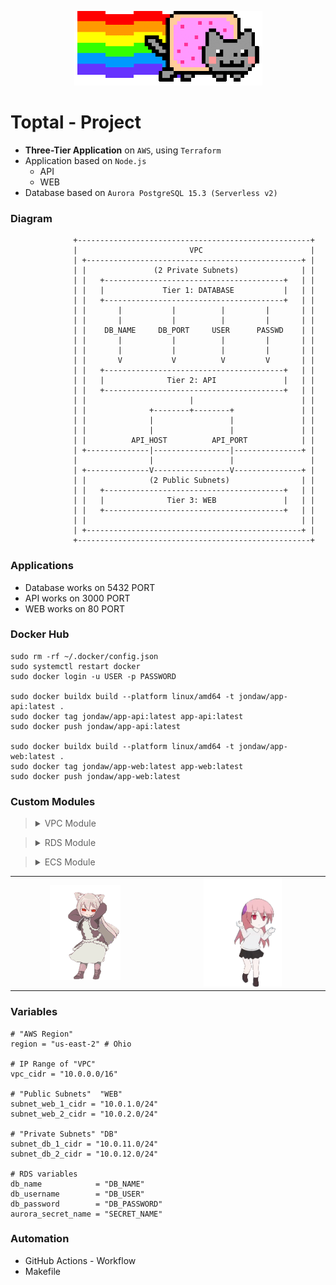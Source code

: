 <p align="center">
  <img src="Images/diagram.gif" alt="Diagram of Project">
  <br>
</p>

# Toptal - Project

- **Three-Tier Application** on `AWS`, using `Terraform`
- Application based on `Node.js`
    - API
    - WEB
- Database based on `Aurora PostgreSQL 15.3 (Serverless v2)`

### Diagram

```
              +----------------------------------------------------+
              |                         VPC                        |
              | +------------------------------------------------+ |
              | |               (2 Private Subnets)              | |
              | |   +----------------------------------------+   | |
              | |   |             Tier 1: DATABASE           |   | |
              | |   +----------------------------------------+   | |
              | |       |           |          |         |       | |
              | |       |           |          |         |       | |
              | |    DB_NAME     DB_PORT     USER      PASSWD    | |
              | |       |           |          |         |       | |
              | |       |           |          |         |       | |
              | |       V           V          V         V       | |
              | |   +----------------------------------------+   | |
              | |   |              Tier 2: API               |   | |
              | |   +----------------------------------------+   | |
              | |                       |                        | |
              | |              +--------+--------+               | |
              | |              |                 |               | |
              | |              |                 |               | |
              | |          API_HOST          API_PORT            | |
              | +--------------|-----------------|---------------+ |
              |                |                 |                 |
              | +--------------V-----------------V---------------+ |
              | |              (2 Public Subnets)                | |
              | |   +----------------------------------------+   | |
              | |   |              Tier 3: WEB               |   | |
              | |   +----------------------------------------+   | |
              | |                                                | |
              | +------------------------------------------------+ |
              +----------------------------------------------------+
```

### Applications

- Database works on 5432 PORT
- API works on 3000 PORT
- WEB works on 80 PORT

### Docker Hub

``` Shell
sudo rm -rf ~/.docker/config.json
sudo systemctl restart docker
sudo docker login -u USER -p PASSWORD

sudo docker buildx build --platform linux/amd64 -t jondaw/app-api:latest .
sudo docker tag jondaw/app-api:latest app-api:latest
sudo docker push jondaw/app-api:latest

sudo docker buildx build --platform linux/amd64 -t jondaw/app-web:latest .
sudo docker tag jondaw/app-web:latest app-web:latest
sudo docker push jondaw/app-web:latest
```

### Custom Modules

> <details>
> <summary>VPC Module</summary>
>
> - TEST
>
> </details>



> <details>
> <summary>RDS Module</summary>
>
> - TEST
>
> </details>



> <details>
> <summary>ECS Module</summary>
>
>  - TEST
>
> </details>

<table>
  <tr>
    <td align="center" width="45%">
      <img src="Images/girl1.gif" alt="Girl 1" width="50%">
    </td>
    <td align="center" width="50%">
      <img src="Images/girl2.gif" alt="Girl 2" width="50%">
    </td>
  </tr>
</table>

### Variables

``` Shell
# "AWS Region"
region = "us-east-2" # Ohio

# IP Range of "VPC"
vpc_cidr = "10.0.0.0/16"

# "Public Subnets"  "WEB"
subnet_web_1_cidr = "10.0.1.0/24"
subnet_web_2_cidr = "10.0.2.0/24"

# "Private Subnets" "DB"
subnet_db_1_cidr = "10.0.11.0/24"
subnet_db_2_cidr = "10.0.12.0/24"

# RDS variables
db_name            = "DB_NAME"
db_username        = "DB_USER"
db_password        = "DB_PASSWORD"
aurora_secret_name = "SECRET_NAME"
```

### Automation

- GitHub Actions - Workflow
- Makefile
